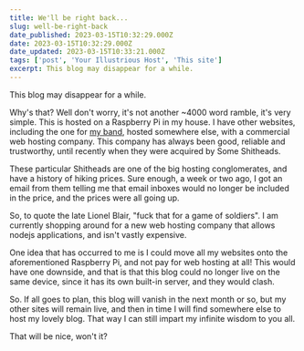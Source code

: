 ```yaml
---
title: We'll be right back...
slug: well-be-right-back
date_published: 2023-03-15T10:32:29.000Z
date: 2023-03-15T10:32:29.000Z
date_updated: 2023-03-15T10:33:21.000Z
tags: ['post', 'Your Illustrious Host', 'This site']
excerpt: This blog may disappear for a while.
---
```


This blog may disappear for a while.

Why's that? Well don't worry, it's not another ~4000 word ramble, it's very simple. This is hosted on a Raspberry Pi in my house. I have other websites, including the one for [my band](indigodown.com), hosted somewhere else, with a commercial web hosting company. This company has always been good, reliable and trustworthy, until recently when they were acquired by Some Shitheads.

These particular Shitheads are one of the big hosting conglomerates, and have a history of hiking prices. Sure enough, a week or two ago, I got an email from them telling me that email inboxes would no longer be included in the price, and the prices were all going up.

So, to quote the late Lionel Blair, "fuck that for a game of soldiers". I am currently shopping around for a new web hosting company that allows nodejs applications, and isn't vastly expensive.

One idea that has occurred to me is I could move all my websites onto the aforementioned Raspberry Pi, and not pay for web hosting at all! This would have one downside, and that is that this blog could no longer live on the same device, since it has its own built-in server, and they would clash.

So. If all goes to plan, this blog will vanish in the next month or so, but my other sites will remain live, and then in time I will find somewhere else to host my lovely blog. That way I can still impart my infinite wisdom to you all.

That will be nice, won't it?
